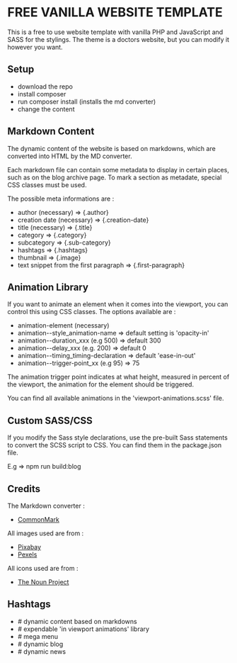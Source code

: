 # FREE VANILLA WEBSITE TEMPLATE

This is a free to use website template with vanilla PHP and JavaScript and SASS for the stylings. The theme is a doctors website, but you can modify it however you want.

## Setup

- download the repo
- install composer
- run composer install (installs the md converter)
- change the content

## Markdown Content

The dynamic content of the website is based on markdowns, which are converted into HTML by the MD converter.

Each markdown file can contain some metadata to display in certain places, such as on the blog archive page. To mark a section as metadate, special CSS classes must be used.

The possible meta informations are :

- author (necessary) => {.author}
- creation date (necessary) => {.creation-date}
- title (necessary) => {.title}
- category => {.category}
- subcategory => {.sub-category}
- hashtags => {.hashtags}
- thumbnail => {.image}
- text snippet from the first paragraph => {.first-paragraph}

## Animation Library

If you want to animate an element when it comes into the viewport, you can control this using CSS classes. The options available are :

- animation-element (necessary)
- animation--style_animation-name => default setting is 'opacity-in'
- animation--duration_xxx (e.g 500) => default 300
- animation--delay_xxx (e.g. 200) => default 0
- animation--timing_timing-declaration => default 'ease-in-out'
- animation--trigger-point_xx (e.g 95) => 75 

The animation trigger point indicates at what height, measured in percent of the viewport, the animation for the element should be triggered.

You can find all available animations in the 'viewport-animations.scss' file.

## Custom SASS/CSS

If you modify the Sass style declarations, use the pre-built Sass statements to convert the SCSS script to CSS. You can find them in the package.json file.

E.g => npm run build:blog

## Credits

The Markdown converter :
- [CommonMark](https://commonmark.thephpleague.com/2.4/)

All images used are from :
- [Pixabay](https://pixabay.com/)
- [Pexels](https://www.pexels.com/)

All icons used are from :
- [The Noun Project](https://thenounproject.com/)

## Hashtags

- \# dynamic content based on markdowns
- \# expendable 'in viewport animations' library
- \# mega menu
- \# dynamic blog
- \# dynamic news